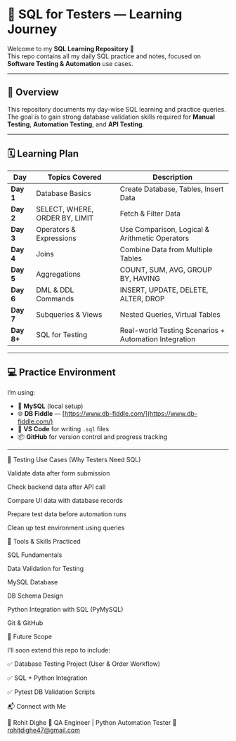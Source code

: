 # 🧠 SQL for Testers — Learning Journey

Welcome to my **SQL Learning Repository** 🎯  
This repo contains all my daily SQL practice and notes, focused on **Software Testing & Automation** use cases.

---

## 📘 Overview

This repository documents my day-wise SQL learning and practice queries.  
The goal is to gain strong database validation skills required for **Manual Testing**, **Automation Testing**, and **API Testing**.

---

## 🗓️ Learning Plan

| Day | Topics Covered | Description |
|-----|----------------|-------------|
| **Day 1** | Database Basics | Create Database, Tables, Insert Data |
| **Day 2** | SELECT, WHERE, ORDER BY, LIMIT | Fetch & Filter Data |
| **Day 3** | Operators & Expressions | Use Comparison, Logical & Arithmetic Operators |
| **Day 4** | Joins | Combine Data from Multiple Tables |
| **Day 5** | Aggregations | COUNT, SUM, AVG, GROUP BY, HAVING |
| **Day 6** | DML & DDL Commands | INSERT, UPDATE, DELETE, ALTER, DROP |
| **Day 7** | Subqueries & Views | Nested Queries, Virtual Tables |
| **Day 8+** | SQL for Testing | Real-world Testing Scenarios + Automation Integration |

---

## 💻 Practice Environment

I’m using:
- 🐬 **MySQL** (local setup)
- 🌐 **DB Fiddle** — [https://www.db-fiddle.com/](https://www.db-fiddle.com/)
- 🧰 **VS Code** for writing `.sql` files
- 📦 **GitHub** for version control and progress tracking

---


🎯 Testing Use Cases (Why Testers Need SQL)

Validate data after form submission

Check backend data after API call

Compare UI data with database records

Prepare test data before automation runs

Clean up test environment using queries

🧠 Tools & Skills Practiced

SQL Fundamentals

Data Validation for Testing

MySQL Database

DB Schema Design

Python Integration with SQL (PyMySQL)

Git & GitHub

🚀 Future Scope

I’ll soon extend this repo to include:

✅ Database Testing Project (User & Order Workflow)

✅ SQL + Python Integration

✅ Pytest DB Validation Scripts

📬 Connect with Me

👤 Rohit Dighe
💼 QA Engineer | Python Automation Tester
📧 rohitdighe47@gmail.com
